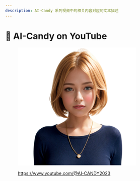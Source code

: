 ```yaml
---
description: AI-Candy 系列视频中的相关内容对应的文本描述
---
```


# 🚩 AI-Candy on YouTube

<figure><img src="../.gitbook/assets/candy-bk-w_800x800.png" alt="" width="375"><figcaption><p><a href="https://www.youtube.com/@AI-CANDY2023">https://www.youtube.com/@AI-CANDY2023</a></p></figcaption></figure>
